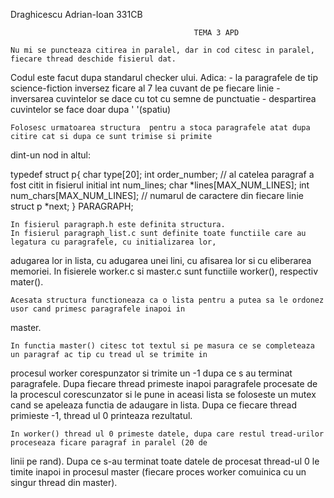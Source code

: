 Draghicescu Adrian-Ioan 331CB

                                             TEMA 3 APD

    Nu mi se puncteaza citirea in paralel, dar in cod citesc in paralel, fiecare thread deschide fisierul dat.

Codul este facut dupa standarul checker ului. Adica:
    - la paragrafele de tip science-fiction inversez ficare al 7 lea cuvant de pe fiecare linie
    - inversarea cuvintelor se dace cu tot cu semne de punctuatie
    - despartirea cuvintelor se face doar dupa ' '(spatiu)

    Folosesc urmatoarea structura  pentru a stoca paragrafele atat dupa citire cat si dupa ce sunt trimise si primite
dint-un nod in altul:

typedef struct p{
    char type[20];
    int order_number;  // al catelea paragraf a fost citit in fisierul initial
    int num_lines;
    char *lines[MAX_NUM_LINES];
    int num_chars[MAX_NUM_LINES];  // numarul de caractere din fiecare linie
    struct p *next;
} PARAGRAPH;

    In fisierul paragraph.h este definita structura.
    In fisierul paragraph_list.c sunt definite toate functiile care au legatura cu paragrafele, cu initializarea lor,
adugarea lor in lista, cu adugarea unei lini, cu afisarea lor si cu eliberarea memoriei.
    In fisierele worker.c si master.c sunt functiile worker(), respectiv mater().

    Acesata structura functioneaza ca o lista pentru a putea sa le ordonez usor cand primesc paragrafele inapoi in
master.

    In functia master() citesc tot textul si pe masura ce se completeaza un paragraf ac tip cu tread ul se trimite in
procesul worker corespunzator si trimite un -1 dupa ce s au terminat paragrafele.
    Dupa fiecare thread primeste inapoi paragrafele procesate de la procescul corescunzator si le pune in aceasi lista
se foloseste un mutex cand se apeleaza functia de adaugare in lista. Dupa ce fiecare thread primieste -1, thread ul 0
printeaza rezultatul.

    In worker() thread ul 0 primeste datele, dupa care restul tread-urilor proceseaza ficare paragraf in paralel (20 de
linii pe rand). Dupa ce s-au terminat toate datele de procesat thread-ul 0 le timite inapoi in procesul master (fiecare
proces worker comuinica cu un singur thread din master).

